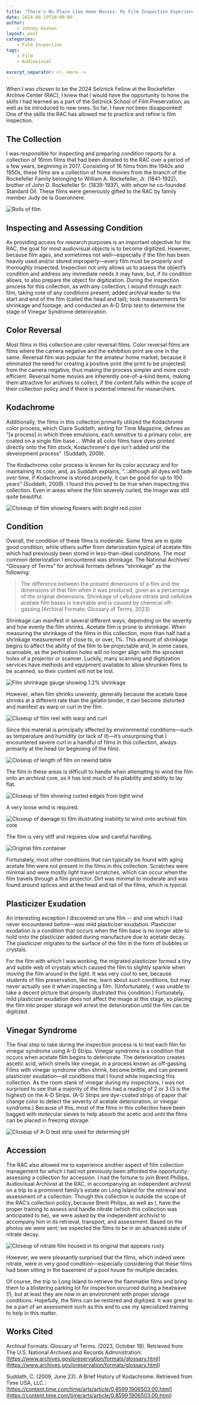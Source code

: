 ```yaml
---
title: "There's No Place Like Home Movies: My Film Inspection Experience at the RAC"
date: 2024-09-19T10:00:00
author:
    - Johnny Goshen
layout: post
categories:
    - Film Inspection
tags:
    - Film
    - Audiovisual

excerpt_separator: <!--more-->
---
```



When I was chosen to be the 2024 Selznick Fellow at the Rockefeller Archive Center (RAC), I knew that I would have the opportunity to hone the skills I had learned as a part of the Selznick School of Film Preservation, as well as be introduced to new ones. So far, I have not been disappointed! One of the skills the RAC has allowed me to practice and refine is film inspection.  

<!--more-->

## The Collection 

I was responsible for inspecting and preparing condition reports for a collection of 16mm films that had been donated to the RAC over a period of a few years, beginning in 2017. Consisting of 16 films from the 1940s and 1950s, these films are a collection of home movies from the branch of the Rockefeller Family belonging to William A. Rockefeller, Jr. (1841-1922), brother of John D. Rockefeller Sr. (1839-1937), with whom he co-founded Standard Oil. These films were generously gifted to the RAC by family member Judy de la Gueronnere. 

![Rolls of film](/assets/img/2024/09/PIC_A.jpg)

## Inspecting and Assessing Condition 

As providing access for research purposes is an important objective for the RAC, the goal for most audiovisual objects is to become digitized. However, because film ages, and sometimes not well—especially if the film has been heavily used and/or stored improperly—every film must be properly and thoroughly inspected. Inspection not only allows us to assess the object’s condition and address any immediate needs it may have, but, if its condition allows, to also prepare the object for digitization. During the inspection process for this collection, as with any collection, I wound through each film, taking note of any conditions present; added archival leader to the start and end of the film (called the head and tail); took measurements for shrinkage and footage; and conducted an A-D Strip test to determine the stage of Vinegar Syndrome deterioration. 

## Color Reversal 

Most films in this collection are color reversal films. Color reversal films are films where the camera negative and the exhibition print are one in the same. Reversal film was popular for the amateur home market, because it eliminated the need for creating a positive print (the print to be projected) from the camera negative, thus making the process simpler and more cost-efficient. Reversal home movies are inherently one-of-a-kind items, making them attractive for archives to collect, if the content falls within the scope of their collection policy and if there is potential interest for researchers. 

## Kodachrome 

Additionally, the films in this collection primarily utilized the Kodachrome color process, which Claire Suddath, writing for Time Magazine, defines as “[a process] in which three emulsions, each sensitive to a primary color, are coated on a single film base … While all color films have dyes printed directly onto the film stock, Kodachrome's dye isn't added until the development process” ​ (Suddath, 2009)​. 

The Kodachrome color process is known for its color accuracy and for maintaining its color, and, as Suddath explains, “…although all dyes will fade over time, if Kodachrome is stored properly, it can be good for up to 100 years”​ (Suddath, 2009)​. I found this proved to be true when inspecting this collection. Even in areas where the film severely curled, the image was still quite beautiful. 

![Closeup of film showing flowers with bright red color](/assets/img/2024/09/PIC_B.jpg)

## Condition 

Overall, the condition of these films is moderate. Some films are in quite good condition, while others suffer from deterioration typical of acetate film which had previously been stored in less-than-ideal conditions. The most common deterioration I encountered was shrinkage. The National Archives’ “Glossary of Terms” for archival formats defines “shrinkage” as the following:  

> The difference between the present dimensions of a film and the dimensions of that film when it was produced, given as a percentage of the original dimensions. Shrinkage of cellulose nitrate and cellulose acetate film bases is inevitable and is caused by chemical off-gassing. ​(Archival Formats: Glossary of Terms, 2023)​ 

Shrinkage can manifest in several different ways, depending on the severity and how evenly the film shrinks. Acetate film is prone to shrinkage. When measuring the shrinkage of the films in this collection, more than half had a shrinkage measurement of close to, or over, 1%. This amount of shrinkage begins to affect the ability of the film to be projectable and, in some cases, scannable, as the perforation holes will no longer align with the sprocket holes of a projector or scanner. Luckily, many scanning and digitization services have methods and equipment available to allow shrunken films to be scanned, so their content will not be lost. 

![Film shrinkage gauge showing 1.2% shrinkage](/assets/img/2024/09/PIC_C.jpg)

However, when film shrinks unevenly, generally because the acetate base shrinks at a different rate than the gelatin binder, it can become distorted and manifest as warp or curl in the film.  

![Closeup of film reel with warp and curl](/assets/img/2024/09/PIC_D.jpg)

Since this material is principally affected by environmental conditions—such as temperature and humidity (or lack of it)—it’s unsurprising that I encountered severe curl in a handful of films in this collection, always primarily at the head (or beginning of the film).  

![Closeup of length of film on rewind table](/assets/img/2024/09/PIC_E.jpg)

The film in these areas is difficult to handle when attempting to wind the film onto an archival core, as it has lost much of its pliability and ability to lay flat. 

![Closeup of film showing curled edges from tight wind](/assets/img/2024/09/PIC_F.jpg)

A very loose wind is required. 

![Closeup of damage to film illustrating inability to wind onto archival film core](/assets/img/2024/09/PIC_G.jpg)

The film is very stiff and requires slow and careful handling. 

![Original film container](/assets/img/2024/09/PIC_H.jpg)

Fortunately, most other conditions that can typically be found with aging acetate film were not present in the films in this collection. Scratches were minimal and were mostly light travel scratches, which can occur when the film travels through a film projector. Dirt was minimal to moderate and was found around splices and at the head and tail of the films, which is typical.  

## Plasticizer Exudation 

An interesting exception I discovered on one film -- and one which I had never encountered before--was mild plasticizer exudation. Plasticizer exudation is a condition that occurs when the film base is no longer able to hold onto the plasticizer added during manufacture due to acetate decay. The plasticizer migrates to the surface of the film in the form of bubbles or crystals.  

For the film with which I was working, the migrated plasticizer formed a tiny and subtle web of crystals which caused the film to slightly sparkle when moving the film around in the light. It was very cool to see, because students of film preservation, like me, learn about such conditions, but may never actually see it when inspecting a film. (Unfortunately, I was unable to take a decent picture that properly illustrated this condition.) Fortunately, mild plasticizer exudation does not affect the image at this stage, so placing the film into proper storage will arrest the deterioration until the film can be digitized. 

## Vinegar Syndrome  

The final step to take during the inspection process is to test each film for vinegar syndrome using A-D Strips. Vinegar syndrome is a condition that occurs when acetate film begins to deteriorate. The deterioration creates ascetic acid, which smells like vinegar, in a process known as off-gassing. Films with vinegar syndrome often shrink, become brittle, and can present plasticizer exudation—all conditions that I found while inspecting this collection. As the room stank of vinegar during my inspections, I was not surprised to see that a majority of the films had a reading of 2 or 3 (3 is the highest) on the A-D Strips. (A-D Strips are dye-coated strips of paper that change color to detect the severity of acetate deterioration, or vinegar syndrome.) Because of this, most of the films in this collection have been bagged with molecular sieves to help absorb the acetic acid until the films can be placed in freezing storage. 

![Closeup of A-D test strip used for determing pH](/assets/img/2024/09/PIC_I.jpg) 

## Accession 

The RAC also allowed me to experience another aspect of film collection management for which I had not previously been afforded the opportunity: assessing a collection for accession. I had the fortune to join Brent Phillips, Audiovisual Archivist at the RAC, in accompanying an independent archivist on a trip to a prominent family’s estate on Long Island for the retrieval and assessment of a collection. Though this collection is outside the scope of the RAC’s collection policy, because Brent Philips, as well as I, have the proper training to assess and handle nitrate (which this collection was anticipated to be), we were asked by the independent archivist to accompany him in its retrieval, transport, and assessment. Based on the photos we were sent; we expected the films to be in an advanced state of nitrate decay.  

![Closeup of nitrate film housed in its original that appears rusty](/assets/img/2024/09/PIC_J.jpg)

However, we were pleasantly surprised that the films, which indeed were nitrate, were in very good condition—especially considering that these films had been sitting in the basement of a pool house for multiple decades.  
 

Of course, the trip to Long Island to retrieve the flammable films and bring them to a blistering parking lot for inspection occurred during a heatwave (!), but at least they are now in an environment with proper storage conditions. Hopefully, the films can be restored and digitized. It was great to be a part of an assessment such as this and to use my specialized training to help in this matter. 

 

## Works Cited 

Archival Formats: Glossary of Terms. (2023, October 19). Retrieved from The U.S. National Archives and Records Administration: [https://www.archives.gov/preservation/formats/glossary.html] (https://www.archives.gov/preservation/formats/glossary.html)

Suddath, C. (2009, June 23). A Brief History of Kodachrome. Retrieved from Time USA, LLC.: [https://content.time.com/time/arts/article/0,8599,1906503,00.html] (https://content.time.com/time/arts/article/0,8599,1906503,00.html)

 

 